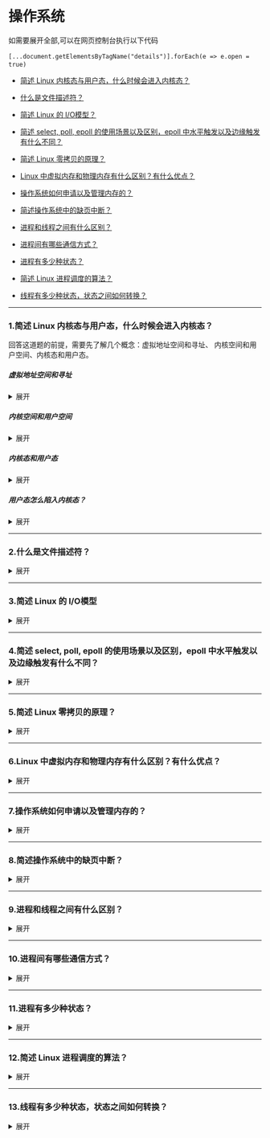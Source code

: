 # 操作系统

   如需要展开全部,可以在网页控制台执行以下代码
   ```
   [...document.getElementsByTagName("details")].forEach(e => e.open = true)
   ```

* [简述 Linux 内核态与用户态，什么时候会进入内核态？](#1)

* [什么是文件描述符？](#2)

* [简述 Linux 的 I/O模型？](#3)

* [简述 select, poll, epoll 的使用场景以及区别，epoll 中水平触发以及边缘触发有什么不同？](#4)

* [简述 Linux 零拷贝的原理？](#5)


* [Linux 中虚拟内存和物理内存有什么区别？有什么优点？](#6)

* [操作系统如何申请以及管理内存的？](#7)

* [简述操作系统中的缺页中断？](#8)


* [进程和线程之间有什么区别？](#9)

* [进程间有哪些通信方式？](#10)

* [进程有多少种状态？](#11)

* [简述 Linux 进程调度的算法？](#12)

* [线程有多少种状态，状态之间如何转换？](#13)

------

### <span id="1">1.简述 Linux 内核态与用户态，什么时候会进入内核态？</span>
回答这道题的前提，需要先了解几个概念：虚拟地址空间和寻址、 内核空间和用户空间、内核态和用户态。
##### 虚拟地址空间和寻址
<details>
<summary>展开</summary>
以32位操作系统为例，它的寻址空间就是4G(2^32)。

寻址是指操作系统能找到的地址范围，32位的操作系统能找到的最大地址空间就是4G。
操作系统会给每个进程分配4G的虚拟内存空间，这个虚拟内存空间和真实内存空间之间有映射关系。
</details>

##### 内核空间和用户空间
<details>
<summary>展开</summary>
现代操作系统都会有内核，内核可以访问受保护的内存空间和访问底层硬件的权限，所以为了保证内核空间的安全。就需要区分内核空间和用户空间。
所以以4G的地址空间为例，内核空间拥有最上面的 1G 空间，用户空间拥有其余的3G空间。最高 1G 的内核空间是被所有进程共享的。

![](https://github.com/binbinshan/Review-Up/blob/master/images/网络协议/16239276614333.jpg)

也就是每个进程的 4G 地址空间中，最高 1G 都是一样的，即内核空间。只有剩余的 3G 才归进程自己使用。 
</details>

##### 内核态和用户态
<details>
<summary>展开</summary>
在理解了内核空间和用户空间之后，内核态和用户态就非常简单了。当进程运行在内核空间时就处于内核态，而进程运行在用户空间时则处于用户态。

* 在内核态中，进程运行在内核空间中，此时CPU可以执行任何指令，运行代码也不受限制，可以访问任意内存空间。
* 在用户态中，进程运行在用户空间中，此时要受制CPU的各种限制，也只能访问用户态下可访问的虚拟空间地址。
</details>

##### 用户态怎么陷入内核态？
<details>
<summary>展开</summary>
主要是三个方面，会使用户态陷入内核态：

1. 系统调用：用户态进程通过系统调用申请使用操作系统提供的服务来完成任务，比如说读取磁盘上的一个文件，就会将用户态进程转为内核态。

2. 异常：当进程在用户态的执行过程中出现异常，此时就会由当前进程切换到内核中处理异常的服务中，也会将用户态进程转为内核态。
3. 外围设备中断：当外围设备完成用户请求的操作后，会向CPU发出相应的中断信号，比如说读取磁盘文件完成，系统会切换到中断处理后的后续操作，这个时候如果执行指令的进程处于用户态时，也会先切入到内核态。
</details>


------

### <span id="2">2.什么是文件描述符？</span>
<details>
<summary>展开</summary>

文件描述符是一个非负整数，从0开始。进程使用文件描述符来标识一个打开的文件。

系统为每个进程维护了一个文件描述符表，表示该进程打开文件的记录表，而**文件描述符**实际上就是这张表的索引。当进程打开（open）或者新建（create）文件时，内核会在该进程的文件列表中新增一个表项，同时返回一个文件描述符 —— 也就是新增表项的下标。

一般来说，每个进程最多可以打开 64 个文件，fd ∈ 0~63。在不同系统上，最多允许打开的文件个数不同，Linux 2.4.22 强制规定最多不能超过 1,048,576。

每个进程默认都有 3 个文件描述符：0 (stdin)、1 (stdout)、2 (stderr)。分别代表：标准输入流、标准输出流、标准错误流。

##### socket和fd

socket 是 Unix 中的术语。socket 可以用于同一台主机的不同进程间的通信，也可以用于不同主机间的通信。一个 socket 包含地址、类型和通信协议等信息，通过 socket() 函数创建。

比如可以将 socket 和 fd 视为同义词，当我们获取了一个socket,返回的就是这个 socket 对应的文件描述符 fd。操作系统将 socket 映射到进程的一个文件描述符上，进程就可以通过读写这个文件描述符来和远程主机通信。

socket 是进程间通信规则的高层抽象，而 fd 提供的是底层的具体实现。socket 与 fd 是一一对应的。通过 socket 通信，实际上就是通过文件描述符 fd 读写文件。这也符合 Unix“一切皆文件”的哲学。

</details>


------

### <span id="3">3.简述 Linux 的 I/O模型</span>
<details>
<summary>展开</summary>

网络IO的本质是socket的读取，socket在linux系统被抽象为流，IO可以理解为对流的操作。

对于一次IO的read来说分为两步：
1. 等待数据准备
2. 将数据从内核拷贝到进程

对于socket流而言：
1. 通常涉及等待网络上的数据分组到达，然后被复制到内核的某个缓冲区。
2. 把数据从内核缓冲区复制到应用进程缓冲区。

----
网络IO模型有以下几种：阻塞IO、非阻塞IO、多路复用IO、信号驱动IO、异步IO

* 阻塞IO：socket默认IO模型，进程从用户调用到系统调用，再到读取数据，所有中间过程中进程都是阻塞的，直到数据读取完毕。

![](https://github.com/binbinshan/Review-Up/blob/master/images/操作系统/16240019257667.jpg)
优点：能够无延迟的返回数据，即处理完即可返回。
缺点：进程会阻塞，导致性能变低。


* 非阻塞IO：应用进程执行系统调用之后，内核会返回一个错误码。应用进程不阻塞可以继续执行，但是需要不断的执行系统调用来获知是否完成，这种方式称为轮询(polling)。轮询检查内核数据，直到数据准备好，再拷贝数据到进程，进行数据处理。

![](https://github.com/binbinshan/Review-Up/blob/master/images/操作系统/16240025876184.jpg)
优点：进程在等待的时候，可以进行其他任务。
缺点：因为轮询的原因，任务的响应延迟会增大。

* 多路复用IO：使用 select、poll、epoll函数 让多个进程阻塞在这里，当任意一个数据准备好之后，返回进行可读，然后进程再进行系统调用，将数据由内核拷贝到用户进程。

多路复用IO相对于非阻塞IO：前者可以等待多个socket，能实现同时对多个IO端口进行监听。后者只能对一个进程进行轮询。

![](https://github.com/binbinshan/Review-Up/blob/master/images/操作系统/16240046660747.jpg)
优点：系统开销小，系统不需要创建新的额外进程或者线程
缺点：
前三种IO模型，从整个IO过程来看，他们都是顺序执行的，因此可以归为同步模型。都是进程主动等待且向内核检查状态。
高并发的程序一般使用 同步非阻塞 方式而非 多线程 + 同步阻塞方式

* 信号驱动IO：首先允许Socket进行信号驱动IO,并安装一个信号处理函数，进程继续运行并不阻塞。当数据准备好时，进程会收到一个SIGIO信号，可以在信号处理函数中调用I/O操作函数处理数据。

![](https://github.com/binbinshan/Review-Up/blob/master/images/操作系统/16240063938595.jpg)

* 异步非阻塞IO：用户进程进行系统调用之后，无论内核数据是否准备好，都会直接返回给用户进程，然后用户态进程可以去做别的事情。等到socket数据准备好了，内核直接复制数据给进程，然后从内核向进程发送通知。IO两个阶段，进程都是非阻塞的。

![](https://github.com/binbinshan/Review-Up/blob/master/images/操作系统/16240064759583.jpg)


五种IO比较：

![](https://github.com/binbinshan/Review-Up/blob/master/images/操作系统/16240065655489.jpg)

非阻塞IO和异步IO的区别：
非阻塞IO是同步的，而异步IO是异步的，这是因为非阻塞IO要不断的去轮询检查是否数据读取完成，而异步IO会在数据读完之后直接从内核拷贝到用户空间。

</details>


------

### <span id="4">4.简述 select, poll, epoll 的使用场景以及区别，epoll 中水平触发以及边缘触发有什么不同？</span>
<details>
<summary>展开</summary>
select、poll、epoll都是I/O多路复用的机制。I/O多路复用就是通过一种机制，一个进程可以监视多个文件描述符，一旦某个描述符就绪（读就绪或写就绪），能够通知程序进行相应的读写操作 。

### select 
使用fd_set(文件描述符集合)，将感兴趣的文件描述符传给select，select会将就绪的文件描述符返回。通知进行读写。

缺点：
1. 用户态和内核态的频繁切换：当需要select监听一个文件描述符时，就会把fd_set从用户态拷贝到内核态。
2. 内核需要遍历传进来的每一个文件描述符，不管是否就绪。
3. 监听的文件描述符数量受限制，最多1024个，不同操作系统可能不同。

### poll
poll 和 select 几乎没有区别。poll 采用链表的方式存储文件描述符，没有最大存储数量的限制。

缺点和select基本一样，除了文件描述符数量不受限制。

### epoll

epoll 是对 select 和 poll 的改进，避免了“性能开销大”和“文件描述符数量少”两个缺点。

* 如何解决性能开销大？
    1. 为每个文件描述符指定了回调函数，并在就绪时将其加入到就绪列表。通过判断就绪列表是否有值，这样时间复杂度就变成了O(1)，select和poll的需要遍历所有的文件描述符集合，时间复杂度是O(n)

    2. 每次调用 select 时都需要向内核拷贝所有要监听的描述符集合，而 epoll 对于每个描述符，只需要在传递一次，之后不需要再次传递。这也大大提高了效率。

* 如何解决文件描述符少？
epoll解决文件描述符数量少的问题，是采用红黑树来存储文件描述符集合。


### 使用场景：
* select ： 更加适用于实时要求更高的场景，因为超时时间可以到纳秒，epoll和poll是到毫秒。
 
* poll ：没有最大描述符数量的限制，如果对实时性要求不高，应该使用 poll 而不是 select，并且如果同时监控小于 1000 个描述符，就没有必要使用 epoll。
 
* epoll 如果只需要运行在 Linux 平台上，并且有非常大量的描述符需要同时轮询，而且这些连接最好是长连接。

### 水平触发和边缘触发
select，poll 只支持水平触发，epoll 支持水平触发和边缘触发。

水平触发（LT，Level Trigger）：当文件描述符就绪时，会触发通知，如果用户程序没有一次性把数据读/写完，下次还会发出可读/可写信号进行通知。是默认的一种模式，并且同时支持 Blocking 和 No-Blocking。

边缘触发（ET，Edge Trigger）：仅当描述符从未就绪变为就绪时，通知一次，之后不会再通知。只支持 No-Blocking，以避免由于一个文件句柄的阻塞读/阻塞写操作把处理多个文件描述符的任务饿死。


</details>


------

### <span id="5">5.简述 Linux 零拷贝的原理？</span>
<details>
<summary>展开</summary>

# 简述 Linux 零拷贝的原理

零拷贝技术是指在执行时，避免从一个内存区域复制到另一个内存区域，减少上下文切换和复制的时间。
零拷贝技术带来的改变：
1. 可有效减少从内核态和用户态的上下文切换带来的cpu开销。
2. 减少内核缓冲区和用户进程缓冲区之间反复的 I/O 拷贝操作。

在linux中零拷贝的实现主要有三种方式：
1. 用户态直接IO
    应用系统直接访问存储介质，直接将硬件上的数据拷贝到用户空间，避免了内核空间到用户空间的复制，但是还是存在内核空间和用户空间的上下文切换。
    
1. 减少拷贝次数
    在数据传输过程中，避免数据在用户空间缓冲区和系统内核空间缓冲区之间的CPU拷贝，以及数据在系统内核空间内的CPU拷贝，这也是当前主流零拷贝技术的实现思路。

3. 写时复制技术
    写时复制指的是当多个进程共享同一块数据时，如果其中一个进程需要对这份数据进行修改，那么将其拷贝到自己的进程地址空间中，如果只是数据读取操作则不需要进行拷贝操作。


这里主要举一个减少拷贝次数的实现，因为减少拷贝次数是现在的主流实现，通过 mmap + write 实现的零拷贝技术。
### mmap
在传统IO方式，底层实际上通过调用read()和write()来实现，通过read()把数据从硬盘读取到内核缓冲区，再复制到用户缓冲区；然后再通过write()写入到socket缓冲区，最后写入网卡设备。整个过程发生了4次用户态和内核态的上下文切换和4次拷贝。

![](https://github.com/binbinshan/Review-Up/blob/master/images/操作系统/2021-06-18_20-04-17.png)


mmap 是 Linux 提供的一种内存映射文件方法，即将将读缓冲区的地址和用户缓冲区的地址进行映射。
简单来说就是使用mmap替换了传统IO中的read+write中的read操作，减少了一次CPU的拷贝。整个过程发生了4次用户态和内核态的上下文切换和3次拷贝。

![](https://github.com/binbinshan/Review-Up/blob/master/images/操作系统/2021-06-18_20-07-32.png)
mmap的方式节省了一次CPU拷贝，同时由于用户进程中的内存是虚拟的，只是映射到内核的读缓冲区，所以可以节省一半的内存空间，比较适合大文件的传输。

### Java NIO 零拷贝
在 Java NIO 中的通道（Channel）就相当于操作系统的内核空间（kernel space）的缓冲区，而缓冲区（Buffer）对应的相当于操作系统的用户空间（user space）中的用户缓冲区（user buffer）。 
* 通道（Channel）是全双工的（双向传输），它既可能是读缓冲区（read buffer），也可能是网络缓冲区（socket buffer）。 
* 缓冲区（Buffer）分为堆内存（HeapBuffer）和堆外内存（DirectBuffer），这是通过 malloc() 分配出来的用户态内存。


在Java NIO中通过FileChannel来提供零拷贝的支持，分别是
1. FileChannel.map: 将文件的一部分映射到内存
2. FileChannel.transferTo: 将本Channel的文件字节转移到指定的可写Channel


另外在Netty和RocketMQ中都大量使用了零拷贝技术。


</details>



------

### <span id="6">6.Linux 中虚拟内存和物理内存有什么区别？有什么优点？</span>
<details>
<summary>展开</summary>

### 什么是物理内存？
物理内存也就是内存条，在早期，进程直接通过物理地址操作物理内存，这样也会带来问题：
1. 程序操作相同地址空间会造成互相影响甚至崩溃，而且安全性也得不到保证；
2. 程序运行时，都需要分配空闲区域，而空闲位置不确定，会带来一些重定位问题；

### 什么是虚拟内存？
为了解决物理内存带来的问题，虚拟内存是操作系统物理内存和进程之间的中间层，它为进程隐藏了物理内存这一概念。提供了更简单了访问和操作。
所以虚拟内存的优点就很明显了：
1. 虚拟内存可以为进程提供独立的内存空间
2. 虚拟内存可以控制进程对物理内存的访问

### 物理内存和虚拟内存映射
操作系统是以页的单位来管理内存的，当cpu通过虚拟内存地址寻址时，会通过内存管理单元（MMU）硬件把虚拟内存地址映射为物理内存地址，另外操作系统也会把虚拟地址和物理地址的映射关系维护在页表之中。

![](https://github.com/binbinshan/Review-Up/blob/master/images/操作系统/16241149210542.jpg)

![](https://github.com/binbinshan/Review-Up/blob/master/images/操作系统/16241148587012.jpg)

</details>


------

### <span id="7">7.操作系统如何申请以及管理内存的？</span>
<details>
<summary>展开</summary>

虚拟内存可以为正在运行的进程提供独立的内存空间，制造一种每个进程的内存都是独立的假象。在32位的操作系统中，每个进程会拥有4G的内存空间，其中1G是内核共享空间，其余3G是用户空间使用，
在64位操作系统中，每个进程会拥有256TiB内存空间，内核空间和用户空间分别占 128 TiB。

### 映射
虚拟内存作为操作系统中的逻辑结构，最终进程还是要访问物理内存地址或者磁盘。
所以就需要一个内存管理单元（MMU）硬件把虚拟内存地址映射为物理内存地址。还有一个就是每一个进程的页表中都存储了从虚拟内存到物理内存页的映射关系。

### 页
这个存储了虚拟内存到物理内内存页映射关系的页实际上是个多层页。
正是因为有多层的页表结构可以用来转换虚拟地址，所以多个进程可以通过虚拟内存共享物理内存。这样是为什么，Linux fork创建子进程时，实际上只复制了父进程的页表。

</details>


------

### <span id="8">8.简述操作系统中的缺页中断？</span>
<details>
<summary>展开</summary>

操作系统采用的是虚拟内存地址映射物理内存地址的方式。

我们可以把虚拟内存看做磁盘的一部分，当进程频繁访问虚拟内存中的一片数据时，那么这部分数据就会被以**页**为单位的形式被缓存到**物理内存**中以加速**CPU访问速度**。

![](https://github.com/binbinshan/Review-Up/blob/master/images/操作系统/16241159458767.jpg)

所以虚拟内存中的虚拟页（Virtual Page，VP）可能处于以下的三种状态
* 未分配（Unallocated）：未分配的内存页是没有被进程申请使用的，也就是空闲的虚拟内存，不占用虚拟内存磁盘的任何空间
* 未缓存（Uncached）：仅加载到磁盘中的内存页
* 已缓存（Cached）：已经加载到主存中的内存页

如上图所示，图中绿色的虚拟内存页由主存中的物理内存页（Physical Page，PP）支撑，所以它是已经缓存过的，而黄色的虚拟内存页仅在磁盘中，所以没有被物理内存缓存。


### 操作系统中的缺页中断
当用户程序访问未被缓存的虚拟页时，也就是仅加载到磁盘中的内存页，硬件就会触发缺页中断（Page Fault，PF）。

![](https://github.com/binbinshan/Review-Up/blob/master/images/操作系统/16241162228820.jpg)

1. 在部分情况下，被访问的页面已经加载到了物理内存中，但是用户进程的页表（Page Table）并不存在该对应关系，这时我们只需要在页表中建立虚拟内存到物理内存的关系；
2. 在其他情况下，操作系统需要将磁盘上未被缓存的虚拟页加载到物理内存中。

### 页面替换技术
因为主内存的空间是有限的，当主内存中没有可使用的空间时，操作系统会从选择合适的物理内存页驱逐回磁盘，为新的内存页让出位置，选择待驱逐页的过程在操作系统中叫做页面替换（Page Replacement）。
缺页中断和页面替换技术都是操作系统调页算法（Paging）的一部分，该算法的目的就是充分利用内存资源作为磁盘的缓存以提高程序的运行效率。

</details>


------

### <span id="9">9.进程和线程之间有什么区别？</span>
<details>
<summary>展开</summary>


进程：指在系统中正在运行的一个应用程序；程序一旦运行就是进程； CPU 资源分配的最小单位。
线程：系统分配CPU时间资源的基本单元。程序执行的最小单位。

比如启动一个浏览器，就相当于启动一个进程，打开一个网页就相当于启动一个线程。

### 详解
在linux中，其实**不区分进程和线程**的，进程的创建和线程的创建本质上是⼀样的，最⼤的区别就在于**资源共享**的层级不同。那这句话怎么理解呢？

我们从Linux怎么创建进程和线程开始：
* 在Linux可以使⽤ fork() 或者是 vfork() 创建出新的进程，创建出来的进程⼀般称之为⼦进程。
* linux也给我们提供了创建线程的系统调用，就是clone。

这个三个方法的用处如下：

| 系统调用 | 描述 |
| --- | --- |
| fork | fork创造的子进程是父进程的完整副本，子进程拷贝父进程的数据段，代码段 |
| vfork | vfork创建的子进程与父进程共享数据段，并且保证子进程先运行，在调用exec 或exit 之前与父进程数据是共享的,在它调用exec 或exit 之后父进程才可能被调度运行|
| clone | linux给我们提供了创建线程的系统调用 |

fork、vfork、clone都是基于do_fork() 实现。

这里有个知识点，就是上面三个方法，其实都是主进程复制出的子线程，所以⽗进程和⼦进程拥有相同的程序⽂本段，但是却各⾃拥有不同的栈段、数据段以及堆段。尽管系统采⽤了 copy-on-write，即**写时复制**的⽅式来延迟内存内容的复制，但仍然有复制开销。

好了继续我们讨论的为什么说clone能够创建线程，这是因为clone方法参数列表中有一个标志位的参数**flags**，这个**flags可以指定父子进程共享的资源**..具体不展开。

简单的来说就是通过clone方法的flags参数，NPTL线程使用了clone()函数flags的所有七个参数来创建线程。

### 总结
进程和线程没有本质上的区别，只是对一些资源共享程度不同而已。
进程和线程的区别：
1. 进程是资源分配的最⼩单位，⽽线程则是系统调度的最⼩单位。
2. 进程是正在执行的程序，而线程是进程的一部分。
3. 进程是重量级的，线程是轻量级的。
4. 进程上下文切换时间长，线程上下文切换时间短。
5. 进程大多是隔离的，而线程共享内存。


</details>


------

### <span id="10">10.进程间有哪些通信方式？</span>
<details>
<summary>展开</summary>

进程间通信 (IPC)用于在一个或多个进程或程序中的多个线程之间交换数据。由于每个单个用户请求都可能导致操作系统中运行多个进程，因此这些进程可能需要相互通信。

IPC是一组编程接口，每种 IPC 协议方法都有其自身的优点和局限性

1. 管道：广泛用于两个相关进程之间的通信。这是一种半双工方法，因此第一个进程与第二个进程通信。然而，为了实现全双工，需要另一个管道。

2. 消息传递：它是一个进程进行通信和同步的机制。使用消息传递。
3. 消息队列：消息队列是存储在内核中的消息链表。它由消息队列标识符标识。此方法提供具有全双工容量的单个或多个进程之间的通信。
4. 共享内存：共享内存是在所有进程之间使用共享内存建立的两个或多个进程之间共享的内存。
...

</details>


------

### <span id="11">11.进程有多少种状态？</span>
<details>
<summary>展开</summary>

* 进程状态：

    | 状态 | 说明 |
    | :---: | --- |
    | R | running or runnable (on run queue)<br>正在执行或者可执行，此时进程位于执行队列中。|
    | D | uninterruptible sleep (usually I/O)<br>不可中断阻塞，通常为 IO 阻塞。 |
    | S | interruptible sleep (waiting for an event to complete) <br> 可中断阻塞，此时进程正在等待某个事件完成。|
    | Z | zombie (terminated but not reaped by its parent)<br>僵死，进程已经终止但是尚未被其父进程获取信息。|
    | T | stopped (either by a job control signal or because it is being traced) <br> 结束，进程既可以被作业控制信号结束，也可能是正在被追踪。|
    <br>


* 操作系统中的线程，只有ready、running、waiting三种状态
    * ready:表示线程已经被创建，正在等待系统调度分配CPU使用权
    * running:表示线程获得了CPU使用权，正在进行运算
    * waiting:表示线程等待，让出CPU资源给其他线程使用

* Java线程状态存在6种，NEW、RUNNABLE、BLOCKED、WAITING、TIMED_WAITING、TERMINATED
    * NEW、TERMINATED 这两种状态实际上并不属于系统线程的运行状态，是Java线程独有的状态。
    * RUNNABLE 对应操作系统线程中的 ready、running
    * BLOCKED、WAITING、TIMED_WAITING 对应操作系统中 waiting

    | 线程状态 | 说明 | 进入状态方式 | 退出方式 |
| --- | --- | --- | --- |
| new | 线程创建，还未启动 |  |  |
| runnable | 可能正在运行，也可能正在等待 CPU 时间片 | Thread.start() |  |
| Blocking | 等待获取一个互斥锁，如果其线程释放了锁就会结束此状态 | synchronized\Lock |  |
| Waiting | 等待其它线程显式地唤醒，否则不会被分配 CPU 时间片 | Object.wait() Thread.join() LockSupport.park() | Object.notify() / Object.notifyAll() 或者 被调用的线程执行完毕|
| Timed Waiting | 无需等待其它线程显式地唤醒，在一定时间之后会被系统自动唤醒 | Thread.sleep() Object.wait() Thread.join() LockSupport.parkNanos() LockSupport.parkUntil()| 时间结束 / Object.notify() / Object.notifyAll() / 被调用的线程执行完毕|
| Terminated | 可以是线程结束任务之后自己结束，或者产生了异常而结束 |  |  |

</details>


------

### <span id="12">12.简述 Linux 进程调度的算法？</span>
<details>
<summary>展开</summary>

调度是指系统为分配处理器使用权的过程，主要调度方式分两种，分别是：
* 协同式调度 ：进程/线程执行时间由进程/线程本身来控制，进程/线程把自己的工作执行完之后，要主动通知系统切换到另外一个进程/线程上。最大好处是实现简单，且切换操作对进程/线程自己是可知的，没有同步问题，坏处是进程/线程执行时间不可控制，如果一个进程/线程有问题，可能一直阻塞在那里。

* 抢占式调度：每个进程/线程将由系统来分配执行时间，进程/线程的切换不由进程/线程本身来决定（Java中，Thread.yield()可以让出执行时间，但无法获取执行时间）。进程/线程执行时间系统可控，也不会有一个进程/线程导致整个进程阻塞。


在Linux中默认使⽤的调度器是CFS 即 Completely Fair Scheduler，完全公平调度器。
当然Linux也实现了实时调度。
</details>

------

### <span id="13">13.线程有多少种状态，状态之间如何转换？</span>
<details>
<summary>展开</summary>


| 线程状态 | 说明 | 进入状态方式 | 退出方式 |
| --- | --- | --- | --- |
| new | 线程创建，还未启动 |  |  |
| runnable | 可能正在运行，也可能正在等待 CPU 时间片 | Thread.start() |  |
| Blocking | 等待获取一个互斥锁，如果其线程释放了锁就会结束此状态 | synchronized\Lock |  |
| Waiting | 等待其它线程显式地唤醒，否则不会被分配 CPU 时间片 | Object.wait() Thread.join() LockSupport.park() | Object.notify() / Object.notifyAll() 或者 被调用的线程执行完毕|
| Timed Waiting | 无需等待其它线程显式地唤醒，在一定时间之后会被系统自动唤醒 | Thread.sleep() Object.wait() Thread.join() LockSupport.parkNanos() LockSupport.parkUntil()| 时间结束 / Object.notify() / Object.notifyAll() / 被调用的线程执行完毕|
| Terminated | 可以是线程结束任务之后自己结束，或者产生了异常而结束 |  |  |


</details>
